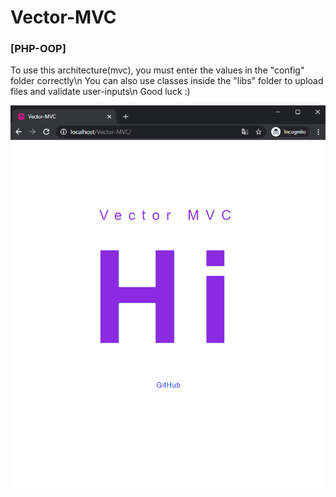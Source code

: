 # Vector-MVC
### [PHP-OOP]

To use this architecture(mvc), you must enter the values in the "config" folder correctly\n
You can also use classes inside the "libs" folder to upload files and validate user-inputs\n
Good luck :)

![alt text](https://github.com/vector-mj/Vector-MVC/blob/master/sample.PNG)
